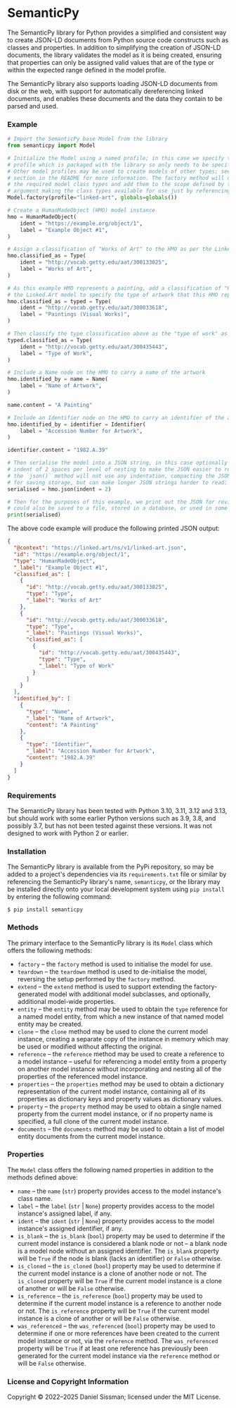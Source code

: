 # SemanticPy

The SemanticPy library for Python provides a simplified and consistent way to create JSON-LD documents from Python source code constructs such as classes and properties. In addition to simplifying the creation of JSON-LD documents, the library validates the model as it is being created, ensuring that properties can only be assigned valid values that are of the type or within the expected range defined in the model profile.

The SemanticPy library also supports loading JSON-LD documents from disk or the web, with support for automatically dereferencing linked documents, and enables these documents and the data they contain to be parsed and used.

### Example

```python
# Import the SemanticPy base Model from the library
from semanticpy import Model

# Initialize the Model using a named profile; in this case we specify the "linked-art"
# profile which is packaged with the library so only needs to be specified by its name.
# Other model profiles may be used to create models of other types; see the *Profiles*
# section in the README for more information. The factory method will dynamically create
# the required model class types and add them to the scope defined by the `globals`
# argument making the class types available for use just by referencing their names:
Model.factory(profile="linked-art", globals=globals())

# Create a HumanMadeObject (HMO) model instance
hmo = HumanMadeObject(
    ident = "https://example.org/object/1",
    label = "Example Object #1",
)

# Assign a classification of "Works of Art" to the HMO as per the Linked.Art model
hmo.classified_as = Type(
    ident = "http://vocab.getty.edu/aat/300133025",
    label = "Works of Art",
)

# As this example HMO represents a painting, add a classification of "Paintings" as per
# the Linked.Art model to specify the type of artwork that this HMO represents:
hmo.classified_as = typed = Type(
    ident = "http://vocab.getty.edu/aat/300033618",
    label = "Paintings (Visual Works)",
)

# Then classify the type classification above as the "type of work" as per the model:
typed.classified_as = Type(
    ident = "http://vocab.getty.edu/aat/300435443",
    label = "Type of Work",
)

# Include a Name node on the HMO to carry a name of the artwork
hmo.identified_by = name = Name(
    label = "Name of Artwork",
)

name.content = "A Painting"

# Include an Identifier node on the HMO to carry an identifier of the artwork
hmo.identified_by = identifier = Identifier(
    label = "Accession Number for Artwork",
)

identifier.content = "1982.A.39"

# Then serialise the model into a JSON string, in this case optionally specifying an
# indent of 2 spaces per level of nesting to make the JSON easier to read; by default
# the `json()` method will not use any indentation, compacting the JSON, which is great
# for saving storage, but can make longer JSON strings harder to read:
serialised = hmo.json(indent = 2)

# Then for the purposes of this example, we print out the JSON for review; the JSON
# could also be saved to a file, stored in a database, or used in some other way:
print(serialised)
```

The above code example will produce the following printed JSON output:

```json
{
  "@context": "https://linked.art/ns/v1/linked-art.json",
  "id": "https://example.org/object/1",
  "type": "HumanMadeObject",
  "_label": "Example Object #1",
  "classified_as": [
    {
      "id": "http://vocab.getty.edu/aat/300133025",
      "type": "Type",
      "_label": "Works of Art"
    },
    {
      "id": "http://vocab.getty.edu/aat/300033618",
      "type": "Type",
      "_label": "Paintings (Visual Works)",
      "classified_as": [
        {
          "id": "http://vocab.getty.edu/aat/300435443",
          "type": "Type",
          "_label": "Type of Work"
        }
      ]
    }
  ],
  "identified_by": [
    {
      "type": "Name",
      "_label": "Name of Artwork",
      "content": "A Painting"
    },
    {
      "type": "Identifier",
      "_label": "Accession Number for Artwork",
      "content": "1982.A.39"
    }
  ]
}
```

### Requirements

The SemanticPy library has been tested with Python 3.10, 3.11, 3.12 and 3.13, but should work with some earlier Python versions such as 3.9, 3.8, and possibly 3.7, but has not been tested against these versions. It was not designed to work with Python 2 or earlier.

### Installation

The SemanticPy library is available from the PyPi repository, so may be added to a project's dependencies via its `requirements.txt` file or similar by referencing the SemanticPy library's name, `semanticpy`, or the library may be installed directly onto your local development system using `pip install` by entering the following command:

	$ pip install semanticpy

### Methods

The primary interface to the SemanticPy library is its `Model` class which offers the following methods:

 * `factory` – the `factory` method is used to initialise the model for use.
 * `teardown` – the `teardown` method is used to de-initialise the model, reversing the setup performed by the `factory` method.
 * `extend` – the `extend` method is used to support extending the factory-generated model with additional model subclasses, and optionally, additional model-wide properties.
 * `entity` – the `entity` method may be used to obtain the `type` reference for a named model entity, from which a new instance of that named model entity may be created.
 * `clone` – the `clone` method may be used to clone the current model instance, creating a separate copy of the instance in memory which may be used or modified without affecting the original.
 * `reference` – the `reference` method may be used to create a reference to a model instance – useful for referencing a model entity from a property on another model instance without incorporating and nesting all of the properties of the referenced model instance.
 * `properties` – the `properties` method may be used to obtain a dictionary representation of the current model instance, containing all of its properties as dictionary keys and property values as dictionary values.
 * `property` – the `property` method may be used to obtain a single named property from the current model instance, or if no property name is specified, a full clone of the current model instance.
 * `documents` – the `documents` method may be used to obtain a list of model entity documents from the current model instance.

### Properties

The `Model` class offers the following named properties in addition to the methods defined above:

 * `name` – the `name` (`str`) property provides access to the model instance's class name.
 * `label` – the `label` (`str` | `None`) property provides access to the model instance's assigned label, if any.
 * `ident` – the `ident` (`str` | `None`) property provides access to the model instance's assigned identifier, if any.
 * `is_blank` – the `is_blank` (`bool`) property may be used to determine if the current model instance is considered a blank node or not – a blank node is a model node without an assigned identifier. The `is_blank` property will be `True` if the node is blank (lacks an identifier) or `False` otherwise.
 * `is_cloned` – the `is_cloned` (`bool`) property may be used to determine if the current model instance is a clone of another node or not. The `is_cloned` property will be `True` if the current model instance is a clone of another or will be `False` otherwise.
 * `is_reference` – the `is_reference` (`bool`) property may be used to determine if the current model instance is a reference to another node or not. The `is_reference` property will be `True` if the current model instance is a clone of another or will be `False` otherwise.
 * `was_referenced` – the `was_referenced` (`bool`) property may be used to determine if one or more references have been created to the current model instance or not, via the `reference` method. The `was_referenced` property will be `True` if at least one reference has previously been generated for the current model instance via the `reference` method or will be `False` otherwise.

### License and Copyright Information

Copyright © 2022–2025 Daniel Sissman; licensed under the MIT License.